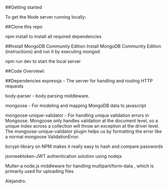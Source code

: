 ##Getting started

To get the Node server running locally:

##Clone this repo

npm install to install all required dependencies

##Install MongoDB Community Edition
Install MongoDB Community Edition (instructions) and run it by executing mongod

npm run dev to start the local server


##Code Overview\

##Dependencies
expressjs - The server for handling and routing HTTP requests

body-parser - body parsing middleware.

mongoose - For modeling and mapping MongoDB data to javascript

mongoose-unique-validator - For handling unique validation errors in Mongoose. Mongoose only handles validation at the document level, so a unique index across a collection will throw an exception at the driver level. The mongoose-unique-validator plugin helps us by formatting the error like a normal mongoose ValidationError.

bcrypt-library on NPM makes it really easy to hash and compare passwords

jsonwebtoken-JWT authentication solution using nodejs

Multer-a node.js middleware for handling multipart/form-data , which is primarily used for uploading files


Alejandro.

